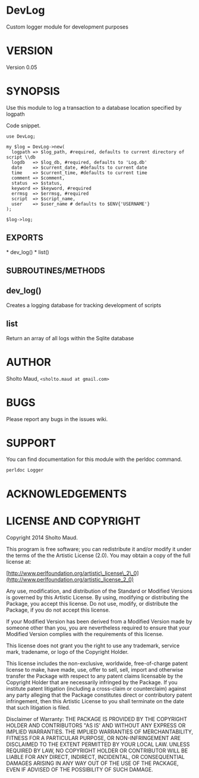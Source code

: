 # DevLog

Custom logger module for development purposes

# VERSION

Version 0.05

# SYNOPSIS

Use this module to log a transaction to a database location specified by logpath

Code snippet.

    use DevLog;
    
    my $log = DevLog->new( 
      logpath => $log_path, #required, defaults to current directory of script \\db
      logdb   => $log_db, #required, defaults to 'Log.db'
      date    => $current_date, #defaults to current date
      time    => $current_time, #defaults to current time
      comment => $comment,
      status  => $status,
      keyword => $keyword, #required
      errmsg  => $errmsg, #required
      script  => $script_name,
      user    => $user_name # defaults to $ENV{'USERNAME'}
    );

    $log->log;
       

## EXPORTS

\* dev\_log()
\* list()

## SUBROUTINES/METHODS

## dev\_log()

Creates a logging database for tracking development of scripts

## list

Return an array of all logs within the Sqlite database

# AUTHOR

Sholto Maud, `<sholto.maud at gmail.com>`

# BUGS

Please report any bugs in the issues wiki.

# SUPPORT

You can find documentation for this module with the perldoc command.

    perldoc Logger

# ACKNOWLEDGEMENTS

# LICENSE AND COPYRIGHT

Copyright 2014 Sholto Maud.

This program is free software; you can redistribute it and/or modify it
under the terms of the the Artistic License (2.0). You may obtain a
copy of the full license at:

[http://www.perlfoundation.org/artistic\_license\_2\_0](http://www.perlfoundation.org/artistic_license_2_0)

Any use, modification, and distribution of the Standard or Modified
Versions is governed by this Artistic License. By using, modifying or
distributing the Package, you accept this license. Do not use, modify,
or distribute the Package, if you do not accept this license.

If your Modified Version has been derived from a Modified Version made
by someone other than you, you are nevertheless required to ensure that
your Modified Version complies with the requirements of this license.

This license does not grant you the right to use any trademark, service
mark, tradename, or logo of the Copyright Holder.

This license includes the non-exclusive, worldwide, free-of-charge
patent license to make, have made, use, offer to sell, sell, import and
otherwise transfer the Package with respect to any patent claims
licensable by the Copyright Holder that are necessarily infringed by the
Package. If you institute patent litigation (including a cross-claim or
counterclaim) against any party alleging that the Package constitutes
direct or contributory patent infringement, then this Artistic License
to you shall terminate on the date that such litigation is filed.

Disclaimer of Warranty: THE PACKAGE IS PROVIDED BY THE COPYRIGHT HOLDER
AND CONTRIBUTORS "AS IS' AND WITHOUT ANY EXPRESS OR IMPLIED WARRANTIES.
THE IMPLIED WARRANTIES OF MERCHANTABILITY, FITNESS FOR A PARTICULAR
PURPOSE, OR NON-INFRINGEMENT ARE DISCLAIMED TO THE EXTENT PERMITTED BY
YOUR LOCAL LAW. UNLESS REQUIRED BY LAW, NO COPYRIGHT HOLDER OR
CONTRIBUTOR WILL BE LIABLE FOR ANY DIRECT, INDIRECT, INCIDENTAL, OR
CONSEQUENTIAL DAMAGES ARISING IN ANY WAY OUT OF THE USE OF THE PACKAGE,
EVEN IF ADVISED OF THE POSSIBILITY OF SUCH DAMAGE.
